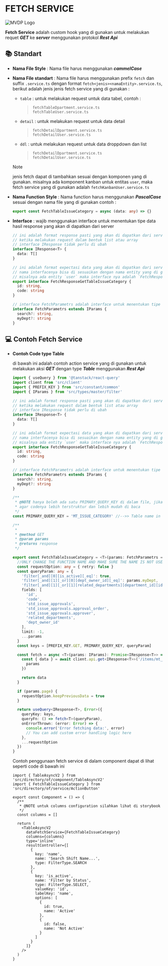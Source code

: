 # FETCH SERVICE

![MVDP Logo](https://static.wixstatic.com/media/eb21c1_0189d0cb1beb4ff0b9597d59abdebfac~mv2.png/v1/fill/w_201,h_58,al_c,q_85,usm_0.66_1.00_0.01,enc_auto/Machine%20Vision.png)

**Fetch Service** adalah custom hook yang di gunakan untuk melakukan requet ***GET*** ke ***server*** menggunakan protokol ***Rest Api***

## 📚 Standart

- **Nama File Style** : Nama file harus menggunakan ***cammelCase***
- **Nama File standart** : Nama file harus menggunakan prefix `fetch` dan suffix `.service.ts` dengan format `fetch<jenis><namaEntity>.service.ts`, berikut adalah jenis jenis fetch service yang di gunakan :
  - `table` : untuk melakukan request untuk data tabel, contoh :
      >`fetchTableDpartment.service.ts`\
      >`fetchTableUser.service.ts`
  - `detail` : untuk melakukan request untuk data detail
      >`fetchDetailDpartment.service.ts`\
      >`fetchDetailUser.service.ts`
  - `ddl` : untuk melakukan request untuk data droppdown dan list
      >`fetchDetailDpartment.service.ts`\
      >`fetchDetailUser.service.ts`
  > [!NOTE]
  > jenis fetch dapat di tambahkan sesuai dengan komponen yang di gunakan. misalnya ada komponent kanban untuk entitas `user`, maka fetch service yang di gunakan adalah `fetchKanbanUser.service.ts`
- **Nama Function Style** : Nama function harus menggunakan ***PascalCase*** sesuai dengan nama file yang di gunakan contoh :

  ```ts
  export const FetchTableIssueCategory = async (data: any) => {}
  ```

- **Interface** : wajib menggunakan interface untuk menentukan tipe data hasil response yang akan di dapatkan dari server

  ```ts
  // ini adalah format response pasti yang akan di dapatkan dari server 
  // ketika melakukan request dalam bentuk list atau array
  // interface IResponse tidak perlu di ubah
  interface IResponse<T> {
    data: T[]
  }

  // ini adalah format expectasi data yang akan di dapatkan dari server
  // nama interfacenya bisa di sesuaikan dengan nama entity yang di gunakan
  // misalnya ada entity `user` maka interface nya adalah `FetchResponseGetTableUser`
  export interface FetchResponseGetTableIssueCategory {
    id: string,
    code: string
  }

  // interface FetchParametrs adalah interface untuk menentukan tipe filter yang akan di gunakan
  interface FetchParametrs extends IParams {
    search?: string,
    myDept?: string
  }
  ```

## 💻 Contoh Fetch Service

- **Contoh Code type Table**
  
  di bawah ini adalah contoh action service yang di gunakan untuk melakukan aksi ***GET*** dengan type ***Table*** menggunakan ***Rest Api***

  ```ts
  import { useQuery } from '@tanstack/react-query'
  import client from 'src/client'
  import { PREFIX_KEY } from 'src/constant/common'
  import { IParams } from 'src/types/master/filter'

  // ini adalah format response pasti yang akan di dapatkan dari server 
  // ketika melakukan request dalam bentuk list atau array
  // interface IResponse tidak perlu di ubah
  interface IResponse<T> {
    data: T[]
  }

  // ini adalah format expectasi data yang akan di dapatkan dari server
  // nama interfacenya bisa di sesuaikan dengan nama entity yang di gunakan
  // misalnya ada entity `user` maka interface nya adalah `FetchResponseGetTableUser`
  export interface FetchResponseGetTableIssueCategory {
    id: string,
    code: string
  }

  // interface FetchParametrs adalah interface untuk menentukan tipe filter yang akan di gunakan
  interface FetchParametrs extends IParams {
    search?: string,
    myDept?: string
  }

  /**
   * @NOTE hanya boleh ada satu PRIMARY_QUERY_KEY di dalam file, jika berbeda silahkan  buat file baru.
   * agar codenya lebih terstruktur dan lebih mudah di baca
   */
  const PRIMARY_QUERY_KEY = 'MT_ISSUE_CATEGORY' //-->> Table name in upercase

  /**
   *
   * @method GET
   * @param params
   * @returns response
   */

  export const FetchTableIssueCategory = <T>(params: FetchParametrs = {}) => {
    //ONLY CHANGE THE FUNCTION NAME AND MAKE SURE THE NAME IS NOT USED
    const requestOption: any = { retry: false }
    const queryParam: any = {
      'filter[_and][0][is_active][_eq]': true,
      'filter[_and][1][_or][0][dept_owner_id][_eq]': params.myDept,
      'filter[_and][1][_or][1][related_departments][department_id][id][_in][0]': params.myDept,
      fields: [
        'id',
        'code',
        'std_issue_approvals',
        'std_issue_approvals.approval_order',
        'std_issue_approvals.approver',
        'related_departments',
        'dept_owner_id'
      ],
      limit: -1,
      ...params
    }
    const keys = [PREFIX_KEY.GET, PRIMARY_QUERY_KEY, queryParam]

    const fetch = async <T>(params: IParams): Promise<IResponse<T>> => {
      const { data } = await client.api.get<IResponse<T>>('/items/mt_issue_category', {
        params
      })

      return data
    }

    if (params.page) {
      requestOption.keepPreviousData = true
    }

    return useQuery<IResponse<T>, Error>({
      queryKey: keys,
      queryFn: () => fetch<T>(queryParam),
      onErrorThrown: (error: Error) => {
        console.error('Error fetching data:', error)
        // You can add custom error handling logic here
      },
      ...requestOption
    })
  }
  ```

  Contoh penggunaan fetch service di dalam component dapat di lihat seperti code di bawah ini
  
  ```tsx
  import { TableAsyncV2 } from 'src/directory/of/component/TableAsyncV2'
  import { FetchTableIssueCategory } from 'src/directory/of/service/ActionButton'

  export const Component = () => {
    /**
     * @NOTE untuk columns configuration silahkan lihat di storybook
     */
    const columns = []

    return (
      <TableAsyncV2
        dataFetchService={FetchTableIssueCategory}
        columns={columns}
        type='inline'
        resultController={[
          {
            key: 'name',
            name: 'Search Shift Name...',
            type: FilterType.SEARCH
          },
          {
            key: 'is_active',
            name: 'Filter by Status',
            type: FilterType.SELECT,
            valueKey: 'id',
            labelKey: 'name',
            options: [
              {
                id: true,
                name: 'Active'
              },
              {
                id: false,
                name: 'Not Active'
              }
            ]
          }
        ]}
      />
    )
  }
  ```
